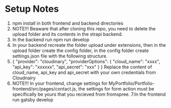 # Setup Notes
1. npm install in both frontend and backend directories
2. NOTE!!! Beaware that after cloning this repo, you need to delete the upload folder and its contents in the strapi backend.
3. In the backend run npm run develop
4. In your backend recreate the folder upload under extensions, then in the upload folder create the config folder, in the config folder create settings.json file with the following structure.
5. { "provider": "cloudinary", "providerOptions": { "cloud_name": "xxxx", "api_key": "xxxxxx", "api_secret": "xxx" } } Replace the content of cloud_name, api_key and api_secret with your own credentials from Cloudnairy
6. NOTE!!! In your frontend, change settings for MyPortfolio/Portfolio-frontend/src/pages/contact.js, the settings for form action must be specifically be yours that you recieved from fromspree.
7.In the frontend run gatsby develop
